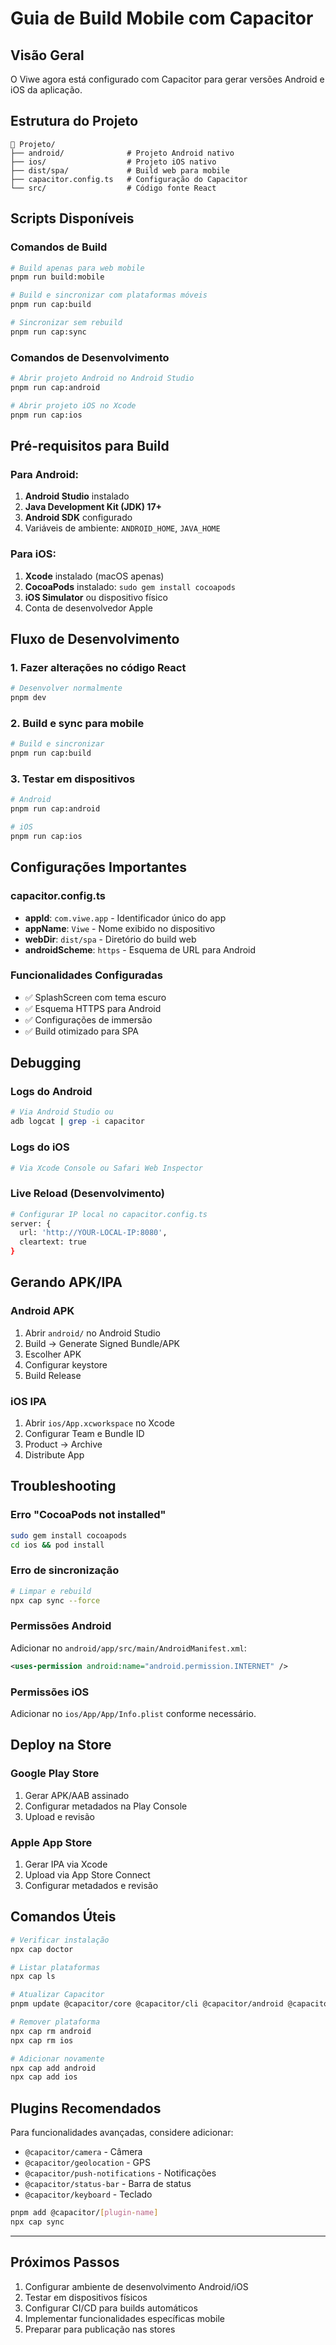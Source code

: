 # Guia de Build Mobile com Capacitor

## Visão Geral

O Viwe agora está configurado com Capacitor para gerar versões Android e iOS da aplicação.

## Estrutura do Projeto

```
📁 Projeto/
├── android/              # Projeto Android nativo
├── ios/                  # Projeto iOS nativo
├── dist/spa/             # Build web para mobile
├── capacitor.config.ts   # Configuração do Capacitor
└── src/                  # Código fonte React
```

## Scripts Disponíveis

### Comandos de Build

```bash
# Build apenas para web mobile
pnpm run build:mobile

# Build e sincronizar com plataformas móveis
pnpm run cap:build

# Sincronizar sem rebuild
pnpm run cap:sync
```

### Comandos de Desenvolvimento

```bash
# Abrir projeto Android no Android Studio
pnpm run cap:android

# Abrir projeto iOS no Xcode
pnpm run cap:ios
```

## Pré-requisitos para Build

### Para Android:

1. **Android Studio** instalado
2. **Java Development Kit (JDK) 17+**
3. **Android SDK** configurado
4. Variáveis de ambiente: `ANDROID_HOME`, `JAVA_HOME`

### Para iOS:

1. **Xcode** instalado (macOS apenas)
2. **CocoaPods** instalado: `sudo gem install cocoapods`
3. **iOS Simulator** ou dispositivo físico
4. Conta de desenvolvedor Apple

## Fluxo de Desenvolvimento

### 1. Fazer alterações no código React

```bash
# Desenvolver normalmente
pnpm dev
```

### 2. Build e sync para mobile

```bash
# Build e sincronizar
pnpm run cap:build
```

### 3. Testar em dispositivos

```bash
# Android
pnpm run cap:android

# iOS
pnpm run cap:ios
```

## Configurações Importantes

### capacitor.config.ts

- **appId**: `com.viwe.app` - Identificador único do app
- **appName**: `Viwe` - Nome exibido no dispositivo
- **webDir**: `dist/spa` - Diretório do build web
- **androidScheme**: `https` - Esquema de URL para Android

### Funcionalidades Configuradas

- ✅ SplashScreen com tema escuro
- ✅ Esquema HTTPS para Android
- ✅ Configurações de immersão
- ✅ Build otimizado para SPA

## Debugging

### Logs do Android

```bash
# Via Android Studio ou
adb logcat | grep -i capacitor
```

### Logs do iOS

```bash
# Via Xcode Console ou Safari Web Inspector
```

### Live Reload (Desenvolvimento)

```bash
# Configurar IP local no capacitor.config.ts
server: {
  url: 'http://YOUR-LOCAL-IP:8080',
  cleartext: true
}
```

## Gerando APK/IPA

### Android APK

1. Abrir `android/` no Android Studio
2. Build → Generate Signed Bundle/APK
3. Escolher APK
4. Configurar keystore
5. Build Release

### iOS IPA

1. Abrir `ios/App.xcworkspace` no Xcode
2. Configurar Team e Bundle ID
3. Product → Archive
4. Distribute App

## Troubleshooting

### Erro "CocoaPods not installed"

```bash
sudo gem install cocoapods
cd ios && pod install
```

### Erro de sincronização

```bash
# Limpar e rebuild
npx cap sync --force
```

### Permissões Android

Adicionar no `android/app/src/main/AndroidManifest.xml`:

```xml
<uses-permission android:name="android.permission.INTERNET" />
```

### Permissões iOS

Adicionar no `ios/App/App/Info.plist` conforme necessário.

## Deploy na Store

### Google Play Store

1. Gerar APK/AAB assinado
2. Configurar metadados na Play Console
3. Upload e revisão

### Apple App Store

1. Gerar IPA via Xcode
2. Upload via App Store Connect
3. Configurar metadados e revisão

## Comandos Úteis

```bash
# Verificar instalação
npx cap doctor

# Listar plataformas
npx cap ls

# Atualizar Capacitor
pnpm update @capacitor/core @capacitor/cli @capacitor/android @capacitor/ios

# Remover plataforma
npx cap rm android
npx cap rm ios

# Adicionar novamente
npx cap add android
npx cap add ios
```

## Plugins Recomendados

Para funcionalidades avançadas, considere adicionar:

- `@capacitor/camera` - Câmera
- `@capacitor/geolocation` - GPS
- `@capacitor/push-notifications` - Notificações
- `@capacitor/status-bar` - Barra de status
- `@capacitor/keyboard` - Teclado

```bash
pnpm add @capacitor/[plugin-name]
npx cap sync
```

---

## Próximos Passos

1. Configurar ambiente de desenvolvimento Android/iOS
2. Testar em dispositivos físicos
3. Configurar CI/CD para builds automáticos
4. Implementar funcionalidades específicas mobile
5. Preparar para publicação nas stores
